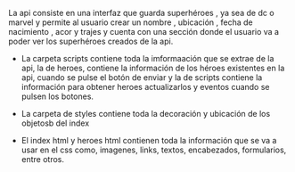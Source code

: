 La api consiste en una interfaz que guarda superhéroes , ya sea de dc o marvel y permite al usuario crear un nombre ,  ubicación , fecha de nacimiento , acor y trajes y cuenta con una sección donde el usuario va a poder ver los superhéroes creados de la api.

- La carpeta scripts contiene toda la imformaación que se extrae de la api, la de heroes, contiene la información de los héroes existentes en la api, cuando se pulse el botón de enviar y la  de scripts contiene la información para obtener heroes actualizarlos y eventos cuando se pulsen los botones.

- La carpeta de styles contiene toda la decoración y ubicación de los objetosb del index

- El index html y heroes html contienen toda la información que se va a usar en el css como, imagenes, links, textos, encabezados, formularios, entre otros.


